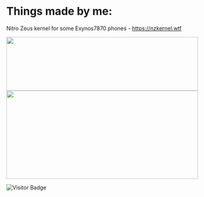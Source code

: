 # Things made by me:

Nitro Zeus kernel for some Exynos7870 phones - https://nzkernel.wtf

<img height="140px" width="500px" src="https://github-readme-stats.vercel.app/api?username=yespap&hide_title=true&hide_border=true&show_icons=true&include_all_commits=true&count_private=true&line_height=21&theme=tokyonight"/>
<img height="230px" width="500px" src="https://github-readme-stats.vercel.app/api/top-langs/?username=yespap&hide_title=true&hide_border=true&layout=compact&theme=tokyonight"/>

![Visitor Badge](https://visitor-badge.laobi.icu/badge?page_id=yespap.yespap)<img align="left"/>
